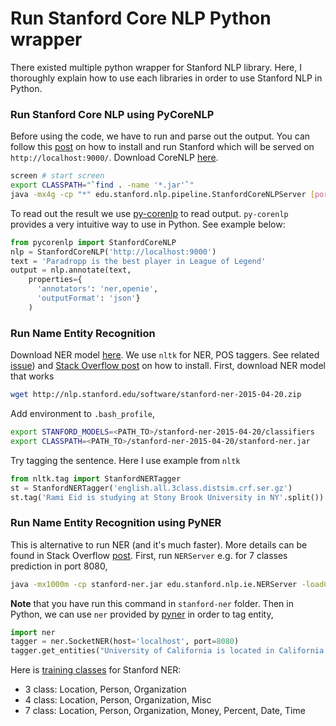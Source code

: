 # Run Stanford Core NLP Python wrapper

There existed multiple python wrapper for Stanford NLP library.
Here, I thoroughly explain how to use each libraries in order to use Stanford NLP in
Python.


### Run Stanford Core NLP using PyCoreNLP

Before using the code, we have to run and parse out the output.
You can follow this [post](http://titipata.github.io/2016/03/02/stanford-nlp.html)
on how to install and run Stanford which will be served on `http://localhost:9000/`.
Download CoreNLP [here](http://stanfordnlp.github.io/CoreNLP/index.html).

```bash
screen # start screen
export CLASSPATH="`find . -name '*.jar'`"
java -mx4g -cp "*" edu.stanford.nlp.pipeline.StanfordCoreNLPServer [port?] # run server
```

To read out the result we use [py-corenlp](https://github.com/smilli/py-corenlp)
to read output. `py-corenlp` provides a very intuitive way to use in Python.
See example below:

```python
from pycorenlp import StanfordCoreNLP
nlp = StanfordCoreNLP('http://localhost:9000')
text = 'Paradropp is the best player in League of Legend'
output = nlp.annotate(text,
    properties={
      'annotators': 'ner,openie',
      'outputFormat': 'json'}
    )
```


### Run Name Entity Recognition

Download NER model [here](http://nlp.stanford.edu/software/CRF-NER.shtml#Download).
We use `nltk` for NER, POS taggers. See related [issue](https://github.com/nltk/nltk/issues/1239))
and [Stack Overflow post](http://stackoverflow.com/questions/13883277/stanford-parser-and-nltk/34112695#34112695)
on how to install. First, download NER model that works

```bash
wget http://nlp.stanford.edu/software/stanford-ner-2015-04-20.zip
```

Add environment to `.bash_profile`,

```bash
export STANFORD_MODELS=<PATH_TO>/stanford-ner-2015-04-20/classifiers
export CLASSPATH=<PATH_TO>/stanford-ner-2015-04-20/stanford-ner.jar
```

Try tagging the sentence. Here I use example from `nltk`

```python
from nltk.tag import StanfordNERTagger
st = StanfordNERTagger('english.all.3class.distsim.crf.ser.gz')
st.tag('Rami Eid is studying at Stony Brook University in NY'.split())
```

### Run Name Entity Recognition using PyNER

This is alternative to run NER (and it's much faster). More details can be found in Stack Overflow  [post](http://stackoverflow.com/questions/15722802/how-do-i-use-python-interface-of-stanford-nernamed-entity-recogniser).
First, run `NERServer` e.g. for 7 classes prediction in port 8080,

```bash
java -mx1000m -cp stanford-ner.jar edu.stanford.nlp.ie.NERServer -loadClassifier classifiers/english.muc.7class.distsim.crf.ser.gz -port 8080 -outputFormat inlineXML
```

**Note** that you have run this command in `stanford-ner` folder. Then in Python,
we can use `ner` provided by [pyner](https://github.com/dat/pyner) in order to tag entity,

```python
import ner
tagger = ner.SocketNER(host='localhost', port=8080)
tagger.get_entities("University of California is located in California, United States")
```

Here is [training classes](http://nlp.stanford.edu/software/CRF-NER.shtml)
for Stanford NER:

- 3 class:	Location, Person, Organization
- 4 class:	Location, Person, Organization, Misc
- 7 class:	Location, Person, Organization, Money, Percent, Date, Time
